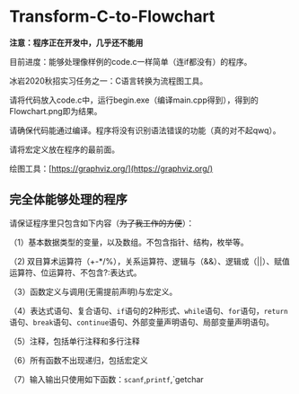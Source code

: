 # Transform-C-to-Flowchart

**注意：程序正在开发中，几乎还不能用**

目前进度：能够处理像样例的code.c一样简单（连if都没有）的程序。

冰岩2020秋招实习任务之一：C语言转换为流程图工具。

请将代码放入code.c中，运行begin.exe（编译main.cpp得到），得到的Flowchart.png即为结果。

请确保代码能通过编译。程序将没有识别语法错误的功能（真的对不起qwq）。

请将宏定义放在程序的最前面。

绘图工具：[https://graphviz.org/](https://graphviz.org/)

## 完全体能够处理的程序

请保证程序里只包含如下内容（~~为了我工作的方便~~）： 

（1）基本数据类型的变量，以及数组。不包含指针、结构，枚举等。

（2) 双目算术运算符（+-*/%），关系运算符、逻辑与（&&）、逻辑或（||）、赋值运算符、位运算符、不包含?:表达式。

（3）函数定义与调用(无需提前声明)与宏定义。

（4）表达式语句、复合语句、`if`语句的2种形式、`while`语句、`for`语句，`return`语句、`break`语句、`continue`语句、外部变量声明语句、局部变量声明语句。

（5）注释，包括单行注释和多行注释

（6）所有函数不出现递归，包括宏定义

（7）输入输出只使用如下函数：`scanf`,`printf`,`getchar
